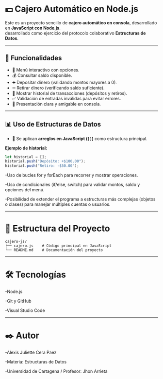 # 💵 Cajero Automático en Node.js

Este es un proyecto sencillo de **cajero automático en consola**, desarrollado en **JavaScript con Node.js**.  
desarrollado como ejercicio del protocolo colaborativo **Estructuras de Datos**.

---

## 🚀 Funcionalidades
- 🔑 Menú interactivo con opciones.
- 💰 Consultar saldo disponible.
- ➕ Depositar dinero (validando montos mayores a 0).
- ➖ Retirar dinero (verificando saldo suficiente).
- 📝 Mostrar historial de transacciones (depósitos y retiros).
- ✅ Validación de entradas inválidas para evitar errores.
- 🎨 Presentación clara y amigable en consola.

---

## 📊 Uso de Estructuras de Datos
- 🧩 Se aplican **arreglos en JavaScript (`[]`)** como estructura principal.  

**Ejemplo de historial:**
```js
let historial = [];
historial.push("Depósito: +$100.00");
historial.push("Retiro: -$50.00");
```
-Uso de bucles for y forEach para recorrer y mostrar operaciones.

-Uso de condicionales (if/else, switch) para validar montos, saldo y opciones del menú.

-Posibilidad de extender el programa a estructuras más complejas (objetos o clases) para manejar múltiples cuentas o usuarios.

---

# 📂 Estructura del Proyecto
```
cajero-js/
├── cajero.js    # Código principal en JavaScript
└── README.md    # Documentación del proyecto
```
---
# 🛠️ Tecnologías

-Node.js 

-Git y GitHub

-Visual Studio Code

---

# ✒️ Autor

-Alexis Juliette Cera Paez

-Materia: Estructuras de Datos

-Universidad de Cartagena / Profesor: Jhon Arrieta

